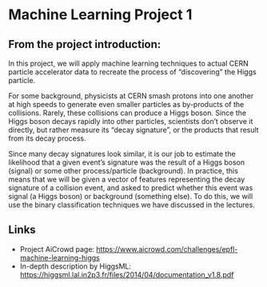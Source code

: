 # Machine Learning Project 1

## From the project introduction:
In this project, we will apply machine learning techniques to actual CERN particle accelerator data to recreate the process of “discovering” the Higgs particle.

For some background, physicists at CERN smash protons into one another at high speeds to generate even smaller particles as by-products of the collisions. Rarely, these collisions can produce a Higgs boson. Since the Higgs boson decays rapidly into other particles, scientists don’t observe it directly, but rather measure its “decay signature”, or the products that result from its decay process.

Since many decay signatures look similar, it is our job to estimate the likelihood that a given event’s signature was the result of a Higgs boson (signal) or some other process/particle (background). In practice, this means that we will be given a vector of features representing the decay signature of a collision event, and asked to predict whether this event was signal (a Higgs boson) or background (something else). To do this, we will use the binary classification techniques we have discussed in the lectures.

## Links
- Project AiCrowd page: https://www.aicrowd.com/challenges/epfl-machine-learning-higgs
- In-depth description by HiggsML: https://higgsml.lal.in2p3.fr/files/2014/04/documentation_v1.8.pdf